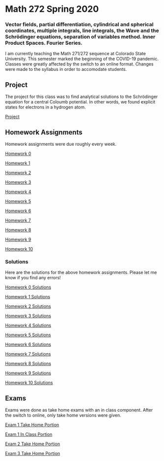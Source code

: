 # Math 272 Spring 2020

### Vector fields, partial differentiation, cylindrical and spherical coordinates, multiple integrals, line integrals, the Wave and the Schrödinger equations, separation of variables method. Inner Product Spaces. Fourier Series.

I am currently teaching the Math 271/272 sequence at Colorado State University. 
This semester marked the beginning of the COVID-19 pandemic. 
Classes were greatly affected by the switch to an online format. 
Changes were made to the syllabus in order to accomodate students.

## Project
The project for this class was to find analytical solutions to the Schrödinger equation for a central Coloumb potential.
In other words, we found explicit states for electrons in a hydrogen atom. 

[Project](files/project.pdf)

## Homework Assignments

Homework assignments were due roughly every week. 

[Homework 0](files/homework_0.pdf)

[Homework 1](files/homework_1.pdf)

[Homework 2](files/homework_2.pdf)

[Homework 3](files/homework_3.pdf)

[Homework 4](files/homework_4.pdf)

[Homework 5](files/homework_5.pdf)

[Homework 6](files/homework_6.pdf)

[Homework 7](files/homework_7.pdf)

[Homework 8](files/homework_8.pdf)

[Homework 9](files/homework_9.pdf)

[Homework 10](files/homework_10.pdf)

### Solutions

Here are the solutions for the above homework assignments. Please let me know if you find any errors!

[Homework 0 Solutions](files/homework_0_solutions.pdf)

[Homework 1 Solutions](files/homework_1_solutions.pdf)

[Homework 2 Solutions](files/homework_2_solutions.pdf)

[Homework 3 Solutions](files/homework_3_solutions.pdf)

[Homework 4 Solutions](files/homework_4_solutions.pdf)

[Homework 5 Solutions](files/homework_5_solutions.pdf)

[Homework 6 Solutions](files/homework_6_solutions.pdf)

[Homework 7 Solutions](files/homework_7_solutions.pdf)

[Homework 8 Solutions](files/homework_8_solutions.pdf)

[Homework 9 Solutions](files/homework_9_solutions.pdf)

[Homework 10 Solutions](files/homework_10_solutions.pdf)

## Exams

Exams were done as take home exams with an in class component. After the switch to online, only take home versions were given.

[Exam 1 Take Home Portion](files/exam_1_home.pdf)

[Exam 1 In Class Portion](files/exam_1_class.pdf)

[Exam 2 Take Home Portion](files/exam_2_home.pdf)

[Exam 3 Take Home Portion](files/exam_3_home.pdf)
